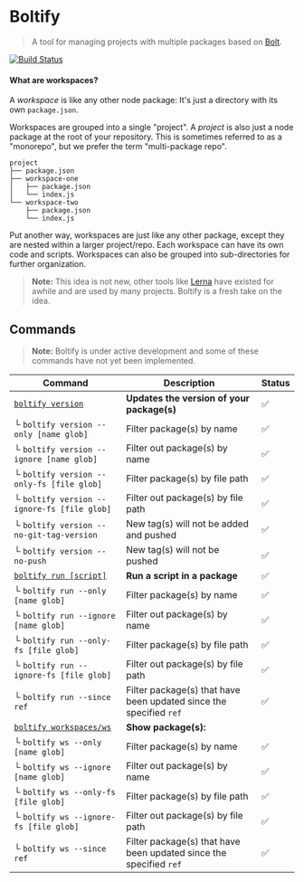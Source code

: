 # Boltify

> A tool for managing projects with multiple packages based on [Bolt](http://boltpkg.com/).

[![Build Status](https://travis-ci.org/xcritical-software/boltify.svg?branch=master)](https://travis-ci.org/xcritical-software/boltify)

#### What are workspaces?

A _workspace_ is like any other node package: It's just a directory with its
own `package.json`.

Workspaces are grouped into a single "project". A _project_ is also just a
node package at the root of your repository. This is sometimes referred to
as a "monorepo", but we prefer the term "multi-package repo".

```
project
├── package.json
├── workspace-one
│   ├── package.json
│   └── index.js
└── workspace-two
    ├── package.json
    └── index.js
```

Put another way, workspaces are just like any other package, except they are
nested within a larger project/repo. Each workspace can have its own code and scripts. Workspaces can also be grouped into
sub-directories for further organization.

> **Note:** This idea is not new, other tools like [Lerna](https://lernajs.io)
> have existed for awhile and are used by many projects. Boltify is a fresh take
> on the idea.


## Commands

> **Note:** Boltify is under active development and some of these commands have
> not yet been implemented.

| Command                                 | Description                                                               | Status |
| --------------------------------------- | ------------------------------------------------------------------------- |--------|
| [`boltify version`](./commands/version#readme) | **Updates the version of your package(s)**                                    |✅|
| └ `boltify version --only [name glob]`      | Filter package(s) by name                                                 |✅|
| └ `boltify version --ignore [name glob]`    | Filter out package(s) by name                                             |✅|
| └ `boltify version --only-fs [file glob]`   | Filter package(s) by file path                                            |✅|
| └ `boltify version --ignore-fs [file glob]` | Filter out package(s) by file path                                        |✅|
| └ `boltify version --no-git-tag-version` | New tag(s) will not be added and pushed                                       |✅|
| └ `boltify version --no-push` | New tag(s) will not be pushed                                        |✅|
| [`boltify run [script]`](./commands/run#readme)      | **Run a script in a package**                                                 |✅|
| └ `boltify run --only [name glob]`      | Filter package(s) by name                                                 |✅|
| └ `boltify run --ignore [name glob]`    | Filter out package(s) by name                                             |✅|
| └ `boltify run --only-fs [file glob]`   | Filter package(s) by file path                                            |✅|
| └ `boltify run --ignore-fs [file glob]` | Filter out package(s) by file path                                        |✅|
| └ `boltify run --since ref` | Filter package(s) that have been updated since the specified `ref`                                        |✅|
| [`boltify workspaces/ws`](./commands/workspaces#readme)                    | **Show package(s):**                     ||
| └ `boltify ws --only [name glob]`      | Filter package(s) by name                                                 |✅|
| └ `boltify ws --ignore [name glob]`    | Filter out package(s) by name                                             |✅|
| └ `boltify ws --only-fs [file glob]`   | Filter package(s) by file path                                            |✅|
| └ `boltify ws --ignore-fs [file glob]` | Filter out package(s) by file path                                        |✅|
| └ `boltify ws --since ref` | Filter package(s) that have been updated since the specified `ref`                                        |✅|

